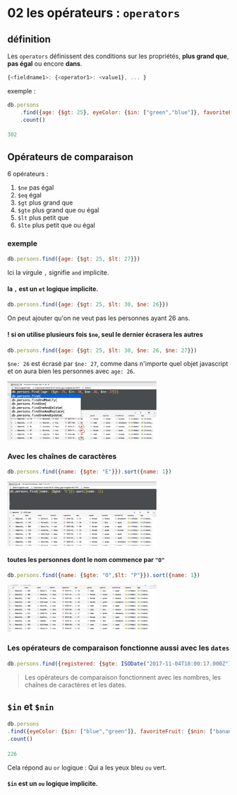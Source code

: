 # 02 les opérateurs : `operators`

## définition

Les `operators` définissent des conditions sur les propriétés, **plus grand que**, **pas égal** ou encore **dans**.

```js
{<fieldname1>: {<operator1>: <value1}, ... }
```

exemple :

```js
db.persons
    .find({age: {$gt: 25}, eyeColor: {$in: ["green","blue"]}, favoriteFruit: {$ne: "banana"}})
    .count()

302
```

## Opérateurs de comparaison

6 opérateurs :

1. `$ne` pas égal
2. `$eq` égal
3. `$gt` plus grand que
4. `$gte` plus grand que ou égal
5. `$lt` plus petit que
6. `$lte` plus petit que ou égal

### exemple

```js
db.persons.find({age: {$gt: 25, $lt: 27}})
```

Ici la virgule `,` signifie `and` implicite.

#### la `,` est un `et` logique implicite.

```js
db.persons.find({age: {$gt: 25, $lt: 30, $ne: 26}})
```

On peut ajouter qu'on ne veut pas les personnes ayant 26 ans.

#### ! si on utilise plusieurs fois `$ne`, seul le dernier écrasera les autres

```js
db.persons.find({age: {$gt: 25, $lt: 30, $ne: 26, $ne: 27}})
```

`$ne: 26` est écrasé par `$ne: 27`, comme dans n'importe quel objet javascript et on aura bien les personnes avec `age: 26`.

<img src="assets/Screenshot 2020-04-08 at 16.31.15.png" alt="Screenshot 2020-04-08 at 16.31.15" style="zoom:33%;" />

### Avec les chaînes de caractères

```js
db.persons.find({name: {$gte: "E"}}).sort({name: 1})
```

<img src="assets/Screenshot 2020-04-08 at 16.34.42.png" alt="Screenshot 2020-04-08 at 16.34.42" style="zoom:33%;" />

#### toutes les personnes dont le nom commence par `"O"`

```js
db.persons.find({name: {$gte: "O",$lt: "P"}}).sort({name: 1})
```

<img src="assets/Screenshot 2020-04-08 at 16.40.39.png" alt="Screenshot 2020-04-08 at 16.40.39" style="zoom:33%;" />

### Les opérateurs de comparaison fonctionne aussi avec les `dates`

```js
db.persons.find({registered: {$gte: ISODate("2017-11-04T10:00:17.000Z")}})
```

>  Les opérateurs de comparaison fonctionnent avec les nombres, les chaînes de caractères et les dates.

##  `$in` et `$nin`

```js
db.persons
.find({eyeColor: {$in: ["blue","green"]}, favoriteFruit: {$nin: ["banana","strawberry"]}})
.count()

226
```

Cela répond au `or` logique : Qui a les yeux bleu `ou` vert.

#### `$in` est un `ou` logique implicite.

